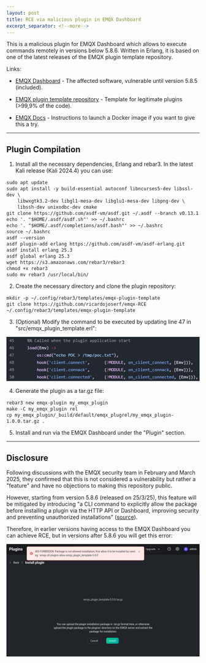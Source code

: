 ```yaml
---
layout: post
title: RCE via malicious plugin in EMQX Dashboard
excerpt_separator: <!--more-->
---
```


This is a malicious plugin for EMQX Dashboard which allows to execute commands remotely in versions below 5.8.6. Written in Erlang, it is based on one of the latest releases of the EMQX plugin template repository.

<!--more-->


Links:

- [EMQX Dashboard](https://github.com/emqx/emqx-dashboard) - The affected software, vulnerable until version 5.8.5 (included).

- [EMQX plugin template repository](https://github.com/emqx/emqx-plugin-template) - Template for legitimate plugins (>99,9% of the code).

- [EMQX Docs](https://docs.emqx.com/en/emqx/latest/deploy/install-docker.html) - Instructions to launch a Docker image if you want to give this a try.

----------------------

## Plugin Compilation

1. Install all the necessary dependencies, Erlang and rebar3. In the latest Kali release (Kali 2024.4) you can use:

```shell
sudo apt update
sudo apt install -y build-essential autoconf libncurses5-dev libssl-dev \
    libwxgtk3.2-dev libgl1-mesa-dev libglu1-mesa-dev libpng-dev \
    libssh-dev unixodbc-dev cmake
git clone https://github.com/asdf-vm/asdf.git ~/.asdf --branch v0.13.1
echo '. "$HOME/.asdf/asdf.sh"' >> ~/.bashrc
echo '. "$HOME/.asdf/completions/asdf.bash"' >> ~/.bashrc
source ~/.bashrc
asdf --version
asdf plugin-add erlang https://github.com/asdf-vm/asdf-erlang.git
asdf install erlang 25.3
asdf global erlang 25.3
wget https://s3.amazonaws.com/rebar3/rebar3
chmod +x rebar3
sudo mv rebar3 /usr/local/bin/
```

2. Create the necessary directory and clone the plugin repository:

```shell
mkdir -p ~/.config/rebar3/templates/emqx-plugin-template
git clone https://github.com/ricardojoserf/emqx-RCE ~/.config/rebar3/templates/emqx-plugin-template
```

3. (Optional) Modify the command to be executed by updating line 47 in "src/emqx_plugin_template.erl":

![img](https://raw.githubusercontent.com/ricardojoserf/ricardojoserf.github.io/refs/heads/master/images/emqx/Screenshot_1.png)

4. Generate the plugin as a tar.gz file:

```shell
rebar3 new emqx-plugin my_emqx_plugin
make -C my_emqx_plugin rel
cp my_emqx_plugin/_build/default/emqx_plugrel/my_emqx_plugin-1.0.0.tar.gz . 
```

5. Install and run via the EMQX Dashboard under the "Plugin" section.

----------------------

## Disclosure

Following discussions with the EMQX security team in February and March 2025, they confirmed that this is not considered a vulnerability but rather a "feature" and have no objections to making this repository public.

However, starting from version 5.8.6 (released on 25/3/25), this feature will be mitigated by introducing "a CLI command to explicitly allow the package before installing a plugin via the HTTP API or Dashboard, improving security and preventing unauthorized installations" ([source](https://docs.emqx.com/en/emqx/latest/changes/changes-ce-v5.html#_5-8-6)).

Therefore, in earlier versions having access to the EMQX Dashboard you can achieve RCE, but in versions after 5.8.6 you will get this error:

![img](https://raw.githubusercontent.com/ricardojoserf/ricardojoserf.github.io/refs/heads/master/images/emqx/Screenshot_2.png)
